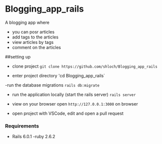 
# Blogging_app_rails
A blogging app where
- you can posr articles
- add tags to the articles
- view articles by tags
- comment on the articles

##setting up

- clone project
`git clone https://github.com/shloch/Blogging_app_rails`

- enter project directory
'cd Blogging_app_rails`

-run the database migrations
`rails db:migrate`

- run the application locally (start the rails server)
`rails server`

- view on your browser
open `http://127.0.0.1:3000` on browser

- open project with VSCode, edit and open a pull request

### Requirements

- Rails 6.0.1
-ruby 2.6.2 
